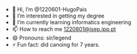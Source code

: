 - 👋 Hi, I’m @1220601-HugoPais
- 👀 I’m interested in getting my degree
- 🌱 I’m currently learning informatics engineering
- 📫 How to reach me 1220601@isep.ipp.pt
- 😄 Pronouns: sir/legend
- ⚡ Fun fact: did canoing for 7 years.

<!---
1220601-HugoPais/1220601-HugoPais is a ✨ special ✨ repository because its `README.md` (this file) appears on your GitHub profile.
You can click the Preview link to take a look at your changes.
--->
